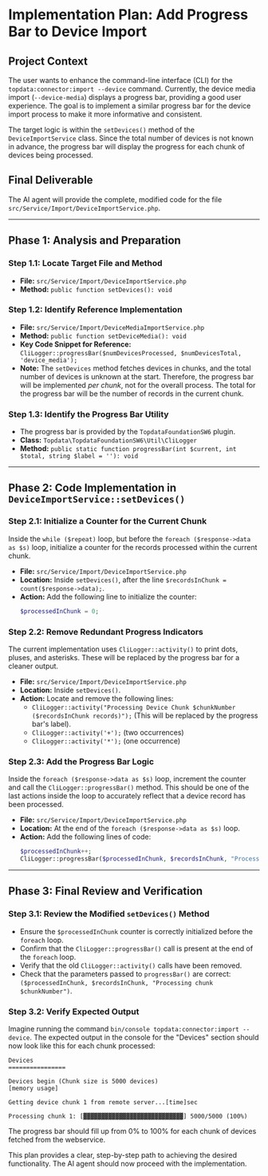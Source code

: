 # Implementation Plan: Add Progress Bar to Device Import

## Project Context
The user wants to enhance the command-line interface (CLI) for the `topdata:connector:import --device` command. Currently, the device media import (`--device-media`) displays a progress bar, providing a good user experience. The goal is to implement a similar progress bar for the device import process to make it more informative and consistent.

The target logic is within the `setDevices()` method of the `DeviceImportService` class. Since the total number of devices is not known in advance, the progress bar will display the progress for each chunk of devices being processed.

## Final Deliverable
The AI agent will provide the complete, modified code for the file `src/Service/Import/DeviceImportService.php`.

---

## Phase 1: Analysis and Preparation

### Step 1.1: Locate Target File and Method
- **File:** `src/Service/Import/DeviceImportService.php`
- **Method:** `public function setDevices(): void`

### Step 1.2: Identify Reference Implementation
- **File:** `src/Service/Import/DeviceMediaImportService.php`
- **Method:** `public function setDeviceMedia(): void`
- **Key Code Snippet for Reference:** `CliLogger::progressBar($numDevicesProcessed, $numDevicesTotal, 'device_media');`
- **Note:** The `setDevices` method fetches devices in chunks, and the total number of devices is unknown at the start. Therefore, the progress bar will be implemented *per chunk*, not for the overall process. The total for the progress bar will be the number of records in the current chunk.

### Step 1.3: Identify the Progress Bar Utility
- The progress bar is provided by the `TopdataFoundationSW6` plugin.
- **Class:** `Topdata\TopdataFoundationSW6\Util\CliLogger`
- **Method:** `public static function progressBar(int $current, int $total, string $label = ''): void`

---

## Phase 2: Code Implementation in `DeviceImportService::setDevices()`

### Step 2.1: Initialize a Counter for the Current Chunk
Inside the `while ($repeat)` loop, but before the `foreach ($response->data as $s)` loop, initialize a counter for the records processed within the current chunk.

- **File:** `src/Service/Import/DeviceImportService.php`
- **Location:** Inside `setDevices()`, after the line `$recordsInChunk = count($response->data);`.
- **Action:** Add the following line to initialize the counter:
  ```php
  $processedInChunk = 0;
  ```

### Step 2.2: Remove Redundant Progress Indicators
The current implementation uses `CliLogger::activity()` to print dots, pluses, and asterisks. These will be replaced by the progress bar for a cleaner output.

- **File:** `src/Service/Import/DeviceImportService.php`
- **Location:** Inside `setDevices()`.
- **Action:** Locate and remove the following lines:
    - `CliLogger::activity("Processing Device Chunk $chunkNumber ($recordsInChunk records)");` (This will be replaced by the progress bar's label).
    - `CliLogger::activity('+');` (two occurrences)
    - `CliLogger::activity('*');` (one occurrence)

### Step 2.3: Add the Progress Bar Logic
Inside the `foreach ($response->data as $s)` loop, increment the counter and call the `CliLogger::progressBar()` method. This should be one of the last actions inside the loop to accurately reflect that a device record has been processed.

- **File:** `src/Service/Import/DeviceImportService.php`
- **Location:** At the end of the `foreach ($response->data as $s)` loop.
- **Action:** Add the following lines of code:
  ```php
  $processedInChunk++;
  CliLogger::progressBar($processedInChunk, $recordsInChunk, "Processing chunk $chunkNumber");
  ```

---

## Phase 3: Final Review and Verification

### Step 3.1: Review the Modified `setDevices()` Method
- Ensure the `$processedInChunk` counter is correctly initialized before the `foreach` loop.
- Confirm that the `CliLogger::progressBar()` call is present at the end of the `foreach` loop.
- Verify that the old `CliLogger::activity()` calls have been removed.
- Check that the parameters passed to `progressBar()` are correct: `($processedInChunk, $recordsInChunk, "Processing chunk $chunkNumber")`.

### Step 3.2: Verify Expected Output
Imagine running the command `bin/console topdata:connector:import --device`. The expected output in the console for the "Devices" section should now look like this for each chunk processed:

```
Devices
================

Devices begin (Chunk size is 5000 devices)
[memory usage]

Getting device chunk 1 from remote server...[time]sec

Processing chunk 1: [▓▓▓▓▓▓▓▓▓▓▓▓▓▓▓▓▓▓▓▓▓▓▓▓▓▓▓▓] 5000/5000 (100%)
```
The progress bar should fill up from 0% to 100% for each chunk of devices fetched from the webservice.

This plan provides a clear, step-by-step path to achieving the desired functionality. The AI agent should now proceed with the implementation.



